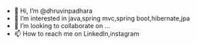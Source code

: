 - 👋 Hi, I’m @dhruvinpadhara
- 👀 I’m interested in java,spring mvc,spring boot,hibernate,jpa
- 💞️ I’m looking to collaborate on ...
- 📫 How to reach me on LinkedIn,instagram

<!---
dhruvinpadhara/dhruvinpadhara is a ✨ special ✨ repository because its `README.md` (this file) appears on your GitHub profile.
You can click the Preview link to take a look at your changes.
--->

